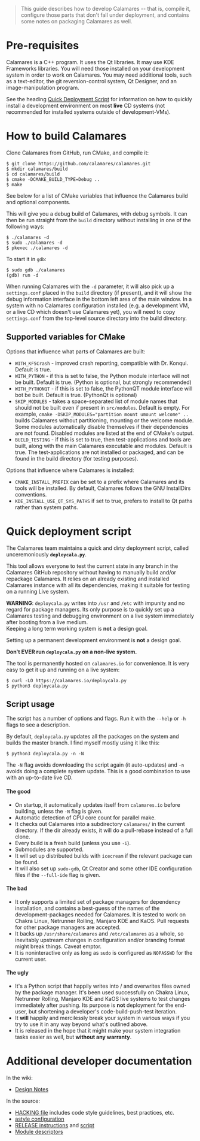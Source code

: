> This guide describes how to develop Calamares -- that is,
> compile it, configure those parts that don't fall under
> deployment, and contains some notes on packaging Calamares as well.

# Pre-requisites

Calamares is a C++ program. It uses the Qt libraries. It may use KDE 
Frameworks libraries. You will need those installed on your development
system in order to work on Calamares. You may need additional tools,
such as a text-editor, the git reversion-control system, Qt Designer,
and an image-manipulation program.

See the heading [Quick Deployment Script](#quick-deployment-script)
for information on how to quickly install a development environment on
most **live** CD systems (not recommended for installed systems outside
of development-VMs).

# How to build Calamares

Clone Calamares from GitHub, run CMake, and compile it:
```
$ git clone https://github.com/calamares/calamares.git
$ mkdir calamares/build
$ cd calamares/build
$ cmake -DCMAKE_BUILD_TYPE=Debug ..
$ make
```

See below for a list of CMake variables that influence the Calamares
build and optional components.

This will give you a debug build of Calamares, with debug symbols. 
It can then be run straight from the `build` directory without installing in 
one of the following ways:
```
$ ./calamares -d
$ sudo ./calamares -d
$ pkexec ./calamares -d
```
To start it in `gdb`:
```
$ sudo gdb ./calamares
(gdb) run -d
```
When running Calamares with the `-d` parameter, it will also pick up a 
`settings.conf` placed in the `build` directory (if present), and it will 
show the debug information interface in the bottom left area of the main window.
In a system with no Calamares configuration installed (e.g. a development
VM, or a live CD which doesn't use Calamares yet), you will need to copy
`settings.conf` from the top-level source directory into the build directory.

## Supported variables for CMake

Options that influence what parts of Calamares are built:

* `WITH_KF5Crash` - improved crash reporting, compatible with Dr. Konqui.
  Default is true.
* `WITH_PYTHON` - if this is set to false, the Python module interface will 
  not be built. Default is true. (Python is optional, but strongly recommended)
* `WITH_PYTHONQT` - if this is set to false, the PythonQT module interface will
  bot be built. Default is true. (PythonQt is optional)
* `SKIP_MODULES` - takes a space-separated list of module names that should 
  not be built even if present in `src/modules`. Default is empty.
  For example,  `cmake -DSKIP_MODULES="partition mount umount welcome" ..`
  builds Calamares without partitioning, mounting or the welcome module.
  Some modules automatically disable themselves if their dependencies
  are not found. Disabled modules are listed at the end of CMake's output.
* `BUILD_TESTING` - if this is set to true, then test-applications and tools
  are built, along with the main Calamares executable and modules. Default
  is true. The test-applications are not installed or packaged, and can
  be found in the build directory (for testing purposes).

Options that influence where Calamares is installed:
* `CMAKE_INSTALL_PREFIX` can be set to a prefix where Calamares and its
  tools will be installed. By default, Calamares follows the GNU InstallDirs
  conventions.
* `KDE_INSTALL_USE_QT_SYS_PATHS` if set to true, prefers to install to
  Qt paths rather than system paths.

# Quick deployment script

The Calamares team maintains a quick and dirty deployment script, called 
unceremoniously **`deploycala.py`**.

This tool allows everyone to test the current state in any branch in the Calamares GitHub repository without having to manually build and/or repackage Calamares. It relies on an already existing and installed Calamares instance with all its dependencies, making it suitable for testing on a running Live system.

**WARNING**: `deploycala.py` writes into `/usr` and `/etc` with impunity and
no regard for package managers. Its only purpose is to quickly set up a 
Calamares testing and debugging environment on a live system immediately after 
booting from a live medium.<br>Keeping a long term working system is **not** 
a design goal.

Setting up a permanent development environment is **not** a design goal.

**Don't EVER run `deploycala.py` on a non-live system.**

The tool is permanently hosted on ``calamares.io`` for convenience. It is very easy to get it up and running on a live system:
```
$ curl -LO https://calamares.io/deploycala.py
$ python3 deploycala.py
```

## Script usage

The script has a number of options and flags. Run it with the `--help`
or `-h` flags to see a description.

By default, `deploycala.py` updates all the packages on the system and 
builds the master branch. I find myself mostly using it like this:
```
$ python3 deploycala.py -n -N
```

The `-N` flag avoids downloading the script again (it auto-updates) and
`-n` avoids doing a complete system update. This is a good combination
to use with an up-to-date live CD.

#### The good

* On startup, it automatically updates itself from `calamares.io` before 
  building, unless the `-N` flag is given.
* Automatic detection of CPU core count for parallel make.
* It checks out Calamares into a subdirectory `calamares/` in the current 
  directory. If the dir already exists, it will do a pull-rebase instead 
  of a full clone.
* Every build is a fresh build (unless you use `-i`).
* Submodules are supported.
* It will set up distributed builds with `icecream` if the relevant 
  package can be found.
* It will also set up `sudo-gdb`, Qt Creator and some other IDE configuration 
  files if the `--full-ide` flag is given.

#### The bad

* It only supports a limited set of package managers for dependency 
  installation, and contains a best-guess of the names of the 
  development-packages needed for Calamares. It is tested to work on 
  Chakra Linux, Netrunner Rolling, Manjaro KDE and KaOS. 
  Pull requests for other package managers are accepted.
* It backs up `/usr/share/calamares` and `/etc/calamares` as a whole, so
  inevitably upstream changes in configuration and/or branding format
  might break things. Caveat emptor.
* It is noninteractive only as long as `sudo` is configured as `NOPASSWD` for the current user.

#### The ugly

* It's a Python script that happily writes into / and overwrites files owned
  by the package manager. It's been used successfully on Chakra Linux,
  Netrunner Rolling, Manjaro KDE and KaOS live systems to test changes
  immediately after pushing. Its purpose is **not** deployment for the end-user,
  but shortening a developer's code-build-push-test iteration.
* It **will** happily and mercilessly break your system in various ways if you
  try to use it in any way beyond what's outlined above.
* It is released in the hope that it might make your system integration tasks
  easier as well, but **without any warranty**.

# Additional developer documentation

In the wiki:
* [Design Notes](Design-Notes)

In the source:
* [HACKING file](https://github.com/calamares/calamares/blob/master/ci/HACKING.md)
  includes code style guidelines, best practices, etc.
* [astyle configuration](https://github.com/calamares/calamares/blob/master/ci/astylerc)
* [RELEASE instructions](https://github.com/calamares/calamares/blob/master/ci/RELEASE.md)
  and [script](https://github.com/calamares/calamares/blob/master/ci/RELEASE.sh)
* [Module descriptors](https://github.com/calamares/calamares/blob/master/src/modules/README.md)
